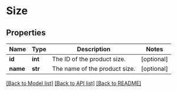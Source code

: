 # Size

## Properties
Name | Type | Description | Notes
------------ | ------------- | ------------- | -------------
**id** | **int** | The ID of the product size. | [optional] 
**name** | **str** | The name of the product size. | [optional] 

[[Back to Model list]](../README.md#documentation-for-models) [[Back to API list]](../README.md#documentation-for-api-endpoints) [[Back to README]](../README.md)


